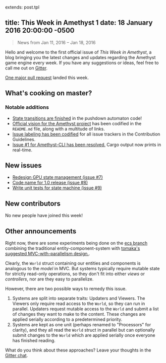 extends: post.tpl

title: This Week in Amethyst 1
date: 18 January 2016 20:00:00 -0500
---

> News from Jan 11, 2016 – Jan 18, 2016

Hello and welcome to the first official issue of *This Week in Amethyst*, a blog
bringing you the latest changes and updates regarding the Amethyst game engine
every week. If you have any suggestions or ideas, feel free to call me out on
[Gitter][gc].

[gc]: https://gitter.im/ebkalderon/amethyst

[One major pull request][ep] landed this week.

[ep]: https://github.com/ebkalderon/amethyst/pulls?q=is:pr+closed:2016-01-11..2016-01-18

## What's cooking on master?

### Notable additions

* [State transitions are finished][e6] in the pushdown automaton code!
* [Official vision for the Amethyst project][av] has been codified in the
  `README.md` file, along with a multitude of links.
* [Issue labeling has been codified][il] for all issue trackers in the
  Contribution Guidelines.
* [Issue #1 for Amethyst-CLI has been resolved.][t1] Cargo output now prints in
  real-time.

[e6]: https://github.com/ebkalderon/amethyst/pull/6
[av]: https://github.com/ebkalderon/amethyst#vision
[il]: https://github.com/ebkalderon/amethyst/blob/master/CONTRIBUTING.md#submitting-issues
[t1]: https://github.com/ebkalderon/amethyst_cli/issues/1

## New issues

* [Redesign GPU state management (issue #7)][e7]
* [Code name for 1.0 release (issue #8)][e8]
* [Write unit tests for state machine (issue #9)][e9]

[e7]: https://github.com/ebkalderon/amethyst/issues/7
[e8]: https://github.com/ebkalderon/amethyst/issues/8
[e9]: https://github.com/ebkalderon/amethyst/issues/9

## New contributors

No new people have joined this week!

## Other announcements

Right now, there are some experiments being done on the [ecs branch][ec]
combining the traditional entity-component-system with
[tomaka's suggested MVC-with-parallelism design.][mv].

[ec]: https://github.com/ebkalderon/amethyst/tree/ecs
[mv]: https://www.reddit.com/r/rust/comments/415a1x/github_ebkalderonamethyst_dataoriented_game/cz0dgf1

Clearly, the `World` struct containing our entities and components is
analogous to the *model* in MVC. But systems typically require mutable state for
strictly read-only operations, so they don't fit into either *views* or
*controllers*, nor are they easy to parallelize.

However, there are two possible ways to remedy this issue.

1. Systems are split into separate traits: Updaters and Viewers. The Viewers
   only require read access to the `World`, so they can run in parallel.
   Updaters request mutable access to the `World` and submit a list of changes
   they want to make to the content. These changes are applied serially
   according to a predetermined priority.
2. Systems are kept as one unit (perhaps renamed to "Processors" for clarity),
   and they all read the `World` struct in parallel but can optionally submit
   changes to the `World` which are applied serially once everyone has finished
   reading.

What do you think about these approaches? Leave your thoughts in the
[Gitter chat][gc].
